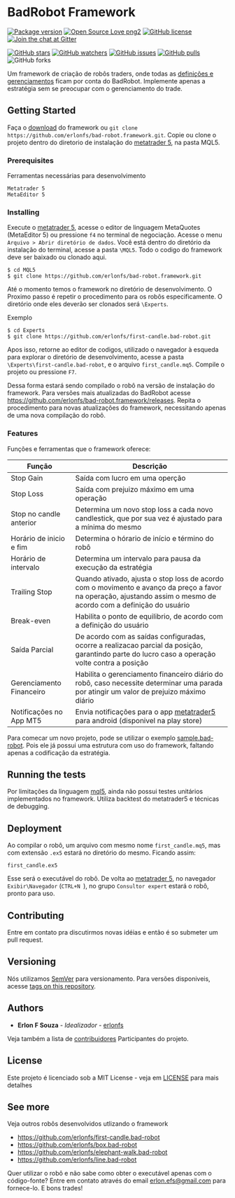 # BadRobot Framework

[![Package version](https://img.shields.io/github/release/erlonfs/bad-robot.framework.svg?style=flat-square)](https://github.com/erlonfs/bad-robot.framework/releases)
[![Open Source Love png2](https://badges.frapsoft.com/os/v2/open-source.png?v=103)](https://github.com/erlonfs/bad-robot.framework/)
[![GitHub license](https://img.shields.io/github/license/erlonfs/bad-robot.framework.svg)](https://github.com/erlonfs/bad-robot.framework/blob/master/LICENSE)
[![Join the chat at Gitter](https://badges.gitter.im/Join%20Chat.svg)](https://gitter.im/bad-robot-framework/)

[![GitHub stars](https://img.shields.io/github/stars/erlonfs/bad-robot.framework.svg?style=social)](https://github.com/erlonfs/bad-robot.framework/stargazers)
[![GitHub watchers](https://img.shields.io/github/watchers/erlonfs/bad-robot.framework.svg?style=social)](https://github.com/erlonfs/bad-robot.framework/watchers)
[![GitHub issues](https://img.shields.io/github/issues/erlonfs/bad-robot.framework.svg?style=social)](https://github.com/erlonfs/bad-robot.framework/issues)
[![GitHub pulls](https://img.shields.io/github/issues-pr/erlonfs/bad-robot.framework.svg?style=social)](https://github.com/erlonfs/bad-robot.framework/pulls)
![GitHub forks](https://img.shields.io/github/forks/erlonfs/bad-robot.framework.svg?style=social)

Um framework de criação de robôs traders, onde todas as [definições e gerenciamentos](#features) ficam por conta do BadRobot. Implemente apenas a estratégia sem se preocupar com o gerenciamento do trade.

## Getting Started

Faça o [download](https://github.com/erlonfs/bad-robot.framework/archive/master.zip) do framework ou `git clone https://github.com/erlonfs/bad-robot.framework.git`. 
Copie ou clone o projeto dentro do diretorio de instalação do [metatrader 5](https://www.metatrader5.com/pt), na pasta MQL5.

### Prerequisites

Ferramentas necessárias para desenvolvimento

```
Metatrader 5
MetaEditor 5
```

### Installing

Execute o [metatrader 5](https://www.metatrader5.com/pt), acesse o editor de linguagem MetaQuotes (MetaEditor 5) ou pressione `f4` no terminal de negociação. Acesse o menu `Arquivo > Abrir diretório de dados`. Você está dentro do diretório da instalação do terminal, acesse a pasta `\MQL5`. Todo o codigo do framework deve ser baixado ou clonado aqui.

```
$ cd MQL5
$ git clone https://github.com/erlonfs/bad-robot.framework.git
```

Até o momento temos o framework no diretório de desenvolvimento. O Proximo passo é repetir o procedimento para os robôs especificamente. O diretório onde eles deverão ser clonados será `\Experts`.

Exemplo
```
$ cd Experts
$ git clone https://github.com/erlonfs/first-candle.bad-robot.git
```

Apos isso, retorne ao editor de codigos, utilizado o navegador à esqueda para explorar o diretório de desenvolvimento, acesse a pasta `\Experts\first-candle.bad-robot`, e o arquivo `first_candle.mq5`. Compile o projeto ou pressione ``` F7 ```. 

Dessa forma estará sendo compilado o robô na versão de instalação do framework. Para versões mais atualizadas do BadRobot acesse  https://github.com/erlonfs/bad-robot.framework/releases. Repita o procedimento para novas atualizaçôes do framework, necessitando apenas de uma nova compilação do robô.

### Features

Funções e ferramentas que o framework oferece:

| Função | Descrição |
| ------ | ------ |
|Stop Gain | Saída com lucro em uma operção | SIM |
|Stop Loss | Saída com prejuizo máximo em uma operação | SIM|
|Stop no candle anterior | Determina um novo stop loss a cada novo candlestick, que por sua vez é ajustado para a mínima do mesmo | SIM|
|Horário de inicio e fim | Determina o hórario de início e término do robô | SIM|
|Horário de intervalo | Determina um intervalo para pausa da execução da estratégia |SIM |
|Trailing Stop | Quando ativado, ajusta o stop loss de acordo com o movimento e avanço da preço a favor na operação, ajustando assim o mesmo de acordo com a definição do usuário |SIM|
|Break-even | Habilita o ponto de equilibrio, de acordo com a definição do usuário |SIM|
|Saída Parcial | De acordo com as saídas configuradas, ocorre a realizacao parcial da posição, garantindo parte do lucro caso a operação volte contra a posição |SIM|
|Gerenciamento Financeiro | Habilita o gerenciamento financeiro diário do robô, caso necessite determinar uma parada por atingir um valor de prejuizo máximo diário | SIM|
|Notificações no App MT5 | Envia notificações para o app [metatrader5](https://play.google.com/store/apps/details?id=net.metaquotes.metatrader5&hl=pt_BR) para android (disponivel na play store) |SIM|

Para comecar um novo projeto, pode se utilizar o exemplo [sample.bad-robot](https://github.com/erlonfs/sample.bad-robot). Pois ele já possui uma estrutura com uso do framework, faltando apenas a codificação da estratégia.

## Running the tests

Por limitações da linguagem [mql5](https://www.mql5.com/pt), ainda não possui testes unitários implementados no framework. Utiliza backtest do metatrader5 e técnicas de debugging.

## Deployment

Ao compilar o robô, um arquivo com mesmo nome `first_candle.mq5`, mas com extensão `.ex5` estará no diretório do mesmo. Ficando assim:
```
first_candle.ex5
```

Esse será o executável do robô. De volta ao [metatrader 5](https://www.metatrader5.com/pt), no navegador `Exibir\Navegador` (```CTRL+N ```), no grupo `Consultor expert` estará o robô, pronto para uso.

## Contributing

Entre em contato pra discutirmos novas idéias e então é so submeter um pull request.

## Versioning

Nós utilizamos  [SemVer](http://semver.org/) para versionamento. Para versões disponiveis, acesse [tags on this repository](https://github.com/erlonfs/bad-robot.framework/tags). 

## Authors

* **Erlon F Souza** - *Idealizador* - [erlonfs](https://github.com/erlonfs)

Veja também a lista de  [contribuidores](https://github.com/erlonfs/bad-robot.framework/graphs/contributors) Participantes do projeto.

## License

Este projeto é licenciado sob a MIT License - veja em [LICENSE](LICENSE) para mais detalhes

## See more

Veja outros robôs desenvolvidos utlizando o framework

* https://github.com/erlonfs/first-candle.bad-robot
* https://github.com/erlonfs/box.bad-robot
* https://github.com/erlonfs/elephant-walk.bad-robot
* https://github.com/erlonfs/line.bad-robot

Quer utilizar o robô e não sabe como obter o executável apenas com o código-fonte? Entre em contato através do email erlon.efs@gmail.com para fornece-lo. E bons trades!

